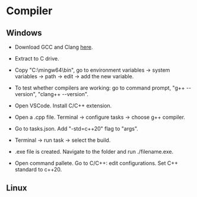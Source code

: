 # Compiler

## Windows

- Download GCC and Clang [here](https://winlibs.com/).

- Extract to C drive.

- Copy "C:\mingw64\bin", go to environment variables -> system variables -> path -> edit -> add the new variable.

- To test whether compilers are working: go to command prompt, "g++ --version", "clang++ --version".

- Open VSCode. Install C/C++ extension.

- Open a .cpp file. Terminal -> configure tasks -> choose g++ compiler.

- Go to tasks.json. Add "-std=c++20" flag to "args".

- Terminal -> run task -> select the build.

- .exe file is created. Navigate to the folder and run ./filename.exe.

- Open command pallete. Go to C/C++: edit configurations. Set C++ standard to c++20.

## Linux
